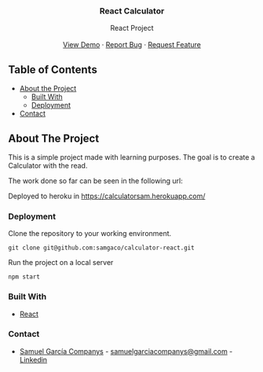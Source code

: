   <h3 align="center">React Calculator</h3>

  <p align="center">
    React Project
    <br />
    <br />
    <a href="">View Demo</a>
    ·
    <a href="#">Report Bug</a>
    ·
    <a href="#">Request Feature</a>
  </p>
</p>


<!-- TABLE OF CONTENTS -->
## Table of Contents

* [About the Project](#about-the-project)
  * [Built With](#built-with)
  * [Deployment](#Deployment)
* [Contact](#Contact)




<!-- ABOUT THE PROJECT -->
## About The Project
This is a simple project made with learning purposes. The goal is to create a Calculator with the read. 

The work done so far can be seen in the following url:

Deployed to heroku in https://calculatorsam.herokuapp.com/ 

### Deployment

Clone the repository to your working environment.

```
git clone git@github.com:samgaco/calculator-react.git
```

Run the project on a local server

```
npm start
```



### Built With
* [React](https://reactjs.org/)


### Contact
* [Samuel García Companys](https://github.com/samgaco) - samuelgarciacompanys@gmail.com - [Linkedin](https://www.linkedin.com/in/samuel-garc%C3%ADa-companys-0a848284/)
